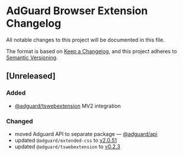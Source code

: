 # AdGuard Browser Extension Changelog

All notable changes to this project will be documented in this file.

The format is based on [Keep a Changelog](https://keepachangelog.com/en/1.0.0/),
and this project adheres to [Semantic Versioning](https://semver.org/spec/v2.0.0.html).


## [Unreleased]

### Added
- [@adguard/tswebextension](https://github.com/AdguardTeam/tsurlfilter/blob/master/packages/tswebextension/README.md) MV2 integration

### Changed
- moved Adguard API to separate package — [@adguard/api](https://www.npmjs.com/package/@adguard/api)
- updated `@adguard/extended-css` to [v2.0.51](https://github.com/AdguardTeam/ExtendedCss/blob/master/CHANGELOG.md#v2051)
- updated `@adguard/tswebextension` to [v0.2.3](https://github.com/AdguardTeam/tsurlfilter/blob/master/packages/tswebextension/CHANGELOG.md#022---2023-05-29)
